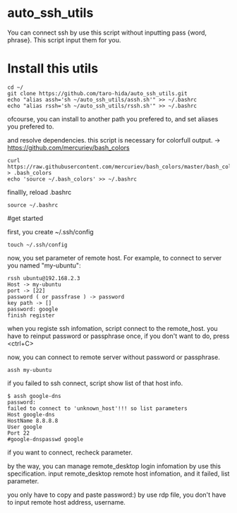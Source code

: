 # auto_ssh_utils
You can connect ssh by use this script without inputting pass {word, phrase}. This script input them for you.

# Install this utils

```
cd ~/
git clone https://github.com/taro-hida/auto_ssh_utils.git
echo "alias assh='sh ~/auto_ssh_utils/assh.sh'" >> ~/.bashrc
echo "alias rssh='sh ~/auto_ssh_utils/rssh.sh'" >> ~/.bashrc
```
ofcourse, you can install to another path you prefered to, and set aliases you prefered to.

and resolve dependencies.
this script is necessary for colorfull output.
-> https://github.com/mercuriev/bash_colors

```
curl https://raw.githubusercontent.com/mercuriev/bash_colors/master/bash_colors.sh > .bash_colors
echo 'source ~/.bash_colors' >> ~/.bashrc
```
finallly, reload .bashrc

```
source ~/.bashrc
```

#get started

first, you create ~/.ssh/config

```
touch ~/.ssh/config
```

now, you set parameter of remote host.
For example, to connect to server you named "my-ubuntu": 

```
rssh ubuntu@192.168.2.3
Host -> my-ubuntu
port -> [22] 
password ( or passfrase ) -> password
key path -> [] 
password: google
finish register
```

when you registe ssh infomation, script connect to the remote_host. 
you have to reinput password or passphrase once, if you don't want to do, press <ctrl+C> 

now, you can connect to remote server without password or passphrase.  

```
assh my-ubuntu
```

if you failed to ssh connect, script show list of that host info. 

```
$ assh google-dns    
password: 
failed to connect to 'unknown_host'!!! so list parameters
Host google-dns
HostName 8.8.8.8
User google
Port 22
#google-dnspasswd google
```

if you want to connect, recheck parameter. 

by the way, you can manage remote_desktop login infomation by use this specification. 
input remote_desktop remote host infomation, and it failed, list parameter. 
 
you only have to copy and paste password:) by use rdp file, you don't have to input  remote host address, username. 
